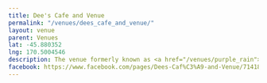 ```yaml
---
title: Dee's Cafe and Venue
permalink: "/venues/dees_cafe_and_venue/"
layout: venue
parent: Venues
lat: -45.880352
lng: 170.5004546
description: The venue formerly known as <a href="/venues/purple_rain">Purple Rain<a/>. 
facebook: https://www.facebook.com/pages/Dees-Caf%C3%A9-and-Venue/714187135448364
---
```


